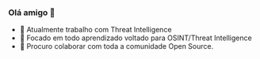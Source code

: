 ### Olá amigo 👋





- 🔭 Atualmente trabalho com Threat Intelligence
- 🌱 Focado em todo aprendizado voltado para OSINT/Threat Intelligence
- 👯 Procuro colaborar com toda a comunidade Open Source.


